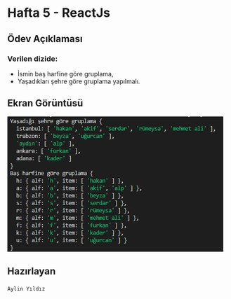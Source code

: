 # Hafta 5 - ReactJs


## Ödev Açıklaması

### Verilen dizide: 
*  İsmin baş harfine göre gruplama, 
*  Yaşadıkları şehre göre gruplama yapılmalı.

## Ekran Görüntüsü

![img](output.PNG)


## Hazırlayan

```Aylin Yıldız```
